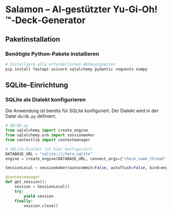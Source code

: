 # Salamon – AI‑gestützter Yu‑Gi‑Oh!™‑Deck‑Generator

## Paketinstallation

### Benötigte Python-Pakete installieren

```bash
# Installiere alle erforderlichen Abhängigkeiten
pip install fastapi uvicorn sqlalchemy pydantic requests numpy
```


## SQLite-Einrichtung

### SQLite als Dialekt konfigurieren

Die Anwendung ist bereits für SQLite konfiguriert. Der Dialekt wird in der Datei `db/db.py` definiert:

```python
# db/db.py
from sqlalchemy import create_engine
from sqlalchemy.orm import sessionmaker
from contextlib import contextmanager

# SQLite-Dialekt ist hier konfiguriert
DATABASE_URL = "sqlite:///data.sqlite"  
engine = create_engine(DATABASE_URL, connect_args={"check_same_thread": False})

SessionLocal = sessionmaker(autocommit=False, autoflush=False, bind=engine)

@contextmanager
def get_session():
    session = SessionLocal()
    try:
        yield session
    finally:
        session.close()
```


